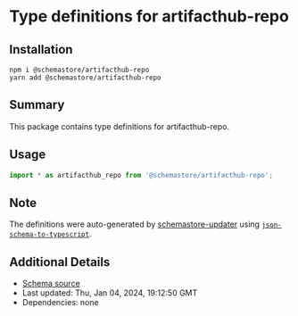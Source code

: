 # Type definitions for artifacthub-repo

## Installation

```
npm i @schemastore/artifacthub-repo
yarn add @schemastore/artifacthub-repo
```

## Summary

This package contains type definitions for artifacthub-repo.

## Usage

```ts
import * as artifacthub_repo from '@schemastore/artifacthub-repo';
```

## Note

The definitions were auto-generated by [schemastore-updater](https://github.com/ffflorian/schemastore-updater) using [`json-schema-to-typescript`](https://www.npmjs.com/package/json-schema-to-typescript).

## Additional Details

* [Schema source](https://github.com/SchemaStore/schemastore/tree/master/src/schemas/json/artifacthub-repo)
* Last updated: Thu, Jan 04, 2024, 19:12:50 GMT
* Dependencies: none
